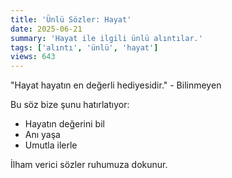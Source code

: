 ```yaml
---
title: 'Ünlü Sözler: Hayat'
date: 2025-06-21
summary: 'Hayat ile ilgili ünlü alıntılar.'
tags: ['alıntı', 'ünlü', 'hayat']
views: 643
---
```


"Hayat hayatın en değerli hediyesidir." - Bilinmeyen

Bu söz bize şunu hatırlatıyor:
- Hayatın değerini bil
- Anı yaşa
- Umutla ilerle

İlham verici sözler ruhumuza dokunur.